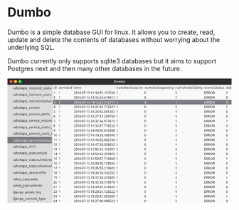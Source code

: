 # Dumbo

Dumbo is a simple database GUI for linux. It allows you to create, read, update and delete the contents of databases without worrying about the underlying SQL.

Dumbo currently only supports sqlite3 databases but it aims to support Postgres next and then many other databases in the future.

![Dumbo screenshot](/docs/screenshot.png)

